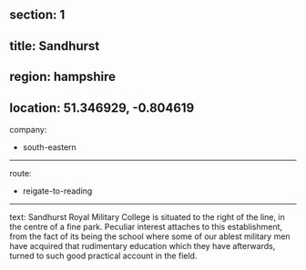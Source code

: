 section: 1
----
title: Sandhurst
----
region: hampshire
----
location: 51.346929, -0.804619
----
company:
- south-eastern
----
route:
- reigate-to-reading
----
text: Sandhurst Royal Military College is situated to the right of the line, in the centre of a fine park. Peculiar interest attaches to this establishment, from the fact of its being the school where some of our ablest military men have acquired that rudimentary education which they have afterwards, turned to such good practical account in the field.

